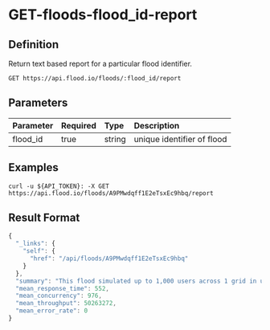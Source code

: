 # GET-floods-flood\_id-report

## Definition

Return text based report for a particular flood identifier.

```text
GET https://api.flood.io/floods/:flood_id/report
```

## Parameters

| Parameter | Required | Type | Description |
| :--- | :--- | :--- | :--- |
| flood\_id | true | string | unique identifier of flood |

## Examples

```text
curl -u ${API_TOKEN}: -X GET https://api.flood.io/floods/A9PMwdqff1E2eTsxEc9hbq/report
```

## Result Format

```javascript
{
  "_links": {
    "self": {
      "href": "/api/floods/A9PMwdqff1E2eTsxEc9hbq"
    }
  },
  "summary": "This flood simulated up to 1,000 users across 1 grid in us-west-1 for 18 minutes. The mean response time was 552ms with a standard deviation of 209 ms. The median was 593 ms and the 90th percentile was 741 ms. The maximum was 959 ms. A maximum of 88,280 rpm with a mean of 70,628 rpm was observed. 1.22 M transactions passed with 0 failed.",
  "mean_response_time": 552,
  "mean_concurrency": 976,
  "mean_throughput": 50263272,
  "mean_error_rate": 0
}
```

